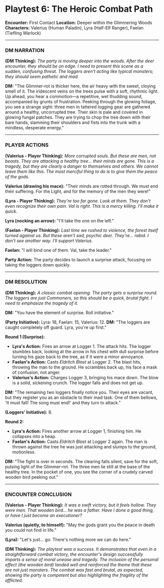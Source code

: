 # Playtest 6: The Heroic Combat Path

**Encounter:** First Contact
**Location:** Deeper within the Glimmering Woods
**Characters:** Valerius (Human Paladin), Lyra (Half-Elf Ranger), Faelan (Tiefling Warlock)

---

### DM NARRATION

**(DM Thinking):** *The party is moving deeper into the woods. After the deer encounter, they should be on edge. I need to present this scene as a sudden, confusing threat. The loggers aren't acting like typical monsters; they should seem pathetic and mad.*

**DM:** "The Glimmer-rot is thicker here, the air heavy with the sweet, cloying smell of it. The iridescent veins on the trees pulse with a soft, rhythmic light. Up ahead, you hear a commotion—a repetitive, wet thudding sound, accompanied by grunts of frustration. Peeking through the glowing foliage, you see a strange sight: three men in tattered logging gear are gathered around a healthy, uncorrupted tree. Their skin is pale and covered in glowing fungal patches. They are trying to chop the tree down with their bare hands, slamming their shoulders and fists into the trunk with a mindless, desperate energy."

---

### PLAYER ACTIONS

**(Valerius - Player Thinking):** *More corrupted souls. But these are men, not beasts. They are attacking a healthy tree... their minds are gone. This is a tragedy, but they are clearly a danger to themselves and others. We cannot leave them like this. The most merciful thing to do is to give them the peace of the gods.*

**Valerius (drawing his mace):** "Their minds are rotted through. We must end their suffering. For the Light, and for the memory of the men they were!"

**(Lyra - Player Thinking):** *They're too far gone. Look at them. They don't even recognize their own pain. Val is right. This is a mercy killing. I'll make it quick.*

**Lyra (nocking an arrow):** "I'll take the one on the left."

**(Faelan - Player Thinking):** *Last time we rushed to violence, the forest itself turned against us. But these aren't sad, psychic deer. They're... rabid. I don't see another way. I'll support Valerius.*

**Faelan:** "I will bind one of them. Val, take the leader."

**Party Action:** The party decides to launch a surprise attack, focusing on taking the loggers down quickly.

---

### DM RESOLUTION

**(DM Thinking):** *A classic combat opening. The party gets a surprise round. The loggers are just Commoners, so this should be a quick, brutal fight. I need to emphasize the tragedy of it.*

**DM:** "You have the element of surprise. Roll initiative."

**(Party Initiative):** Lyra: 18, Faelan: 15, Valerius: 12.
**DM:** "The loggers are caught completely off guard. Lyra, you're up first."

**Round 1 (Surprise):**
*   **Lyra's Action:** Fires an arrow at Logger 1. The attack hits. The logger stumbles back, looking at the arrow in his chest with dull surprise before turning his gaze back to the tree, as if it were a minor annoyance.
*   **Faelan's Action:** Casts *Eldritch Blast* at Logger 2. The blast hits, throwing the man to the ground. He scrambles back up, his face a mask of confusion, not anger.
*   **Valerius's Action:** Charges Logger 3, bringing his mace down. The blow is a solid, sickening crunch. The logger falls and does not get up.

**DM:** "The remaining two loggers finally notice you. Their eyes are vacant, but they register you as an obstacle to their mad task. One of them bellows, 'It must fall! The song must end!' and they turn to attack."

**(Loggers' Initiative):** 8.

**Round 2:**
*   **Lyra's Action:** Fires another arrow at Logger 1, finishing him. He collapses into a heap.
*   **Faelan's Action:** Casts *Eldritch Blast* at Logger 2 again. The man is thrown against the tree he was just attacking and slumps to the ground, motionless.

**DM:** "The fight is over in seconds. The clearing falls silent, save for the soft, pulsing light of the Glimmer-rot. The three men lie still at the base of the healthy tree. In the pocket of one, you see the corner of a crudely carved wooden bird peeking out."

---

### ENCOUNTER CONCLUSION

**(Valerius - Player Thinking):** *It was a swift victory, but it feels hollow. They were men. That wooden bird... he was a father. Have I done a good thing, or have I just become an executioner?*

**Valerius (quietly, to himself):** "May the gods grant you the peace in death you could not find in life."

**(Lyra):** "Let's just... go. There's nothing more we can do here."

**(DM Thinking):** *The playtest was a success. It demonstrates that even in a straightforward combat victory, the encounter's design successfully imparts a sense of moral unease and tragedy. The inclusion of the personal effect (the wooden bird) landed well and reinforced the theme that these are not just monsters. The combat was fast and brutal, as expected, showing the party is competent but also highlighting the fragility of the afflicted.*
